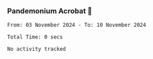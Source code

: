 ### Pandemonium Acrobat 🤸

<!--START_SECTION:waka-->

```all_time
From: 03 November 2024 - To: 10 November 2024

Total Time: 0 secs

No activity tracked
```

<!--END_SECTION:waka-->
